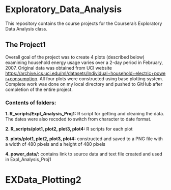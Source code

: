 # Exploratory_Data_Analysis

This repository contains the course projects for the Coursera’s Exploratory Data Analysis class. 

## The Project1

Overall goal of the project was to create 4 plots (described below) examining household energy usage varies over a 2-day period in February, 2007. Original data was obtained from UCI website https://archive.ics.uci.edu/ml/datasets/Individual+household+electric+power+consumption. All four plots were constructed using base plotting system. Complete work was done on my local directory and pushed to GitHub after completion of the entire project.

### Contents of folders:
**1. R_scripts/Expl_Analysis_Proj1:** R script for getting and cleaning the data. The dates were also recoded to switch from character to date format.

**2. R_scripts/plot1, plot2, plot3, plot4:** R scripts for each plot 

**3. plots/plot1, plot2, plot3, plot4:** constructed and saved to a PNG file with a width of 480 pixels and a height of 480 pixels

**4. power_data/:** contains link to source data and text file created and used in Expl_Analysis_Proj1
# EXData_Plotting2
